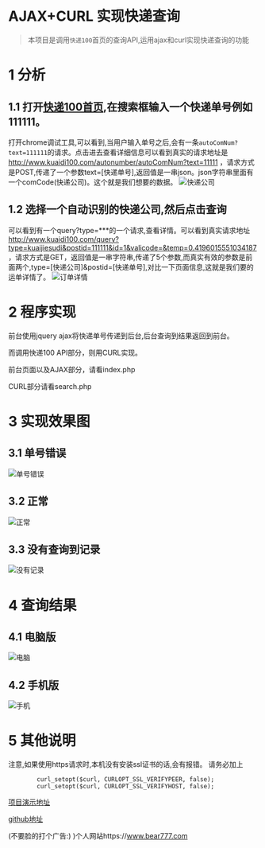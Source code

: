# AJAX+CURL 实现快递查询
> 本项目是调用`快递100`首页的查询API,运用ajax和curl实现快递查询的功能

# 1 分析
## 1.1 打开[快递100首页](http://www.kuaidi100.com),在搜索框输入一个快递单号例如111111。
打开chrome调试工具,可以看到,当用户输入单号之后,会有一条`autoComNum?text=111111`的请求。点击进去查看详细信息可以看到真实的请求地址是 http://www.kuaidi100.com/autonumber/autoComNum?text=11111 ，请求方式是POST,传递了一个参数text=[快递单号],返回值是一串json。json字符串里面有一个comCode(快递公司)。这个就是我们想要的数据。
![快递公司](http://wx1.sinaimg.cn/large/658dc60bgy1fhtpv7426fg211a0i9tfg.gif)
## 1.2 选择一个自动识别的快递公司,然后点击查询
可以看到有一个query?type=***的一个请求,查看详情。可以看到真实请求地址 http://www.kuaidi100.com/query?type=kuaijiesudi&postid=111111&id=1&valicode=&temp=0.4196015551034187 ，请求方式是GET，返回值是一串字符串,传递了5个参数,而真实有效的参数是前面两个,type=[快递公司]&postid=[快递单号],对比一下页面信息,这就是我们要的运单详情了。
![订单详情](http://wx1.sinaimg.cn/large/658dc60bgy1fhtpva2d6eg211a0i9b29.gif)

# 2 程序实现
前台使用jquery ajax将快递单号传递到后台,后台查询到结果返回到前台。

而调用快递100 API部分，则用CURL实现。

前台页面以及AJAX部分，请看index.php

CURL部分请看search.php

# 3 实现效果图
## 3.1 单号错误
![单号错误](http://wx3.sinaimg.cn/large/658dc60bgy1fhtow4z5sdg211a0i9tzs.gif)
## 3.2 正常
![正常](http://wx4.sinaimg.cn/large/658dc60bgy1fhtow7cpfmg211a0i9nog.gif)
## 3.3 没有查询到记录
![没有记录](http://wx2.sinaimg.cn/large/658dc60bgy1fhtowbjsf6g211a0i9kjl.gif)

# 4 查询结果
## 4.1 电脑版
![电脑](http://wx4.sinaimg.cn/mw690/658dc60bgy1fhtqz3adrjj210y0wokjn.jpg)
## 4.2 手机版
![手机](http://wx4.sinaimg.cn/mw690/658dc60bgy1fhtqw5ztfgj20ai18x7wh.jpg)

# 5 其他说明
注意,如果使用https请求时,本机没有安装ssl证书的话,会有报错。
请务必加上
```
        curl_setopt($curl, CURLOPT_SSL_VERIFYPEER, false);
        curl_setopt($curl, CURLOPT_SSL_VERIFYHOST, false);
```

<a target="_blank" href="https://www.bear777.com/search">项目演示地址</a>

[github地址](https://github.com/pandoraxm/CURL_ExpressQuery)

(不要脸的打个广告:) )个人网站https://www.bear777.com
